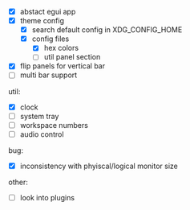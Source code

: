 - [x] abstact egui app
- [x] theme config
    - [x] search default config in XDG_CONFIG_HOME
    - [x] config files
        - [x] hex colors 
        - [ ] util panel section

- [x] flip panels for vertical bar
- [ ] multi bar support

util:
- [x] clock
- [ ] system tray
- [ ] workspace numbers
- [ ] audio control

bug:
- [x] inconsistency with phyiscal/logical monitor size

other:
- [ ] look into plugins
